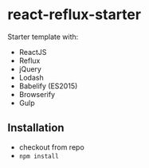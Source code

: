 # react-reflux-starter

Starter template with: 
- ReactJS
- Reflux 
- jQuery 
- Lodash
- Babelify (ES2015)
- Browserify 
- Gulp 


Installation 
---
- checkout from repo 
- <code>npm install</code>

